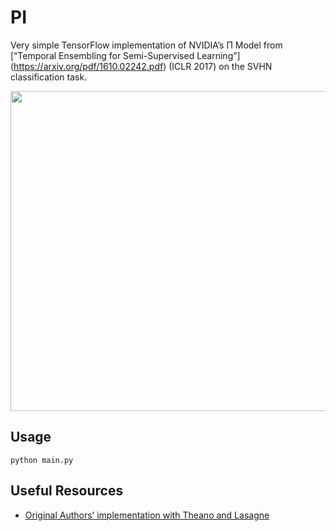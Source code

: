 # PI
Very simple TensorFlow implementation of NVIDIA’s Π Model from [“Temporal Ensembling for Semi-Supervised Learning”] (https://arxiv.org/pdf/1610.02242.pdf) (ICLR 2017) on the SVHN classification task.

<div style="text-align: center;">
  <img src="https://raw.githubusercontent.com/geosada/PI/img/svhn.gif" width="512">
</div>

## Usage

```python main.py```


## Useful Resources

- [Original Authors’ implementation with Theano and Lasagne](https://github.com/ericjang/draw)
